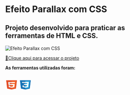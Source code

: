 ## <h1>Efeito Parallax com CSS</h1>
<h2>Projeto desenvolvido para praticar as ferramentas de HTML e CSS.</h2>

<img align="center" alt="Efeito Parallax com CSS" src="https://i.postimg.cc/xC2b20n2/efeito-parallax-css.jpg">

[🔗Clique aqui para acessar o projeto](https://davivieira10.github.io/efeito-parallax-css/)

<b>As ferramentas utilizadas foram:</b>
<div style="display: inline_block"><br>
  <img align="center" alt="Davi-HTML" height="30" width="40" src="https://raw.githubusercontent.com/devicons/devicon/master/icons/html5/html5-original.svg">
  <img align="center" alt="Davi-CSS" height="30" width="40" src="https://raw.githubusercontent.com/devicons/devicon/master/icons/css3/css3-original.svg">


